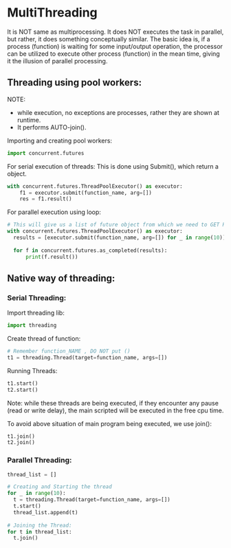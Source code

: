 # MultiThreading   

It is NOT same as multiprocessing. It does NOT executes the task in parallel, but rather, it does something conceptually similar.
The basic idea is, if a process (function) is waiting for some input/output operation, the processor can be utilized to execute other
process (function) in the mean time, giving it the illusion of parallel processing.   

## Threading using pool workers:

NOTE: 

* while execution, no exceptions are processes, rather they are shown at runtime.
* It performs AUTO-join().

Importing and creating pool workers:
```python
import concurrent.futures
```

For serial execution of threads:
This is done using Submit(), which return a <future> object.
```python
with concurrent.futures.ThreadPoolExecutor() as executor:
    f1 = executor.submit(function_name, arg=[])
    res = f1.result()    
```

For parallel execution using loop:
```python
# This will give us a list of future object from which we need to GET RESULT
with concurrent.futures.ThreadPoolExecutor() as executor:
  results = [executor.submit(function_name, arg=[]) for _ in range(10)]
  
  for f in concurrent.futures.as_completed(results):
      print(f.result())
```


    
## Native way of threading:

### Serial Threading:   
Import threading lib:
```python
import threading
```

Create thread of function:   
```python
# Remember function_NAME , DO NOT put ()
t1 = threading.Thread(target=function_name, args=[])
```

Running Threads:
```python
t1.start()
t2.start()
```

Note: while these threads are being executed, if they encounter any pause (read or write delay), the main scripted will be executed in the
free cpu time.   

To avoid above situation of main program being executed, we use join():
```python
t1.join()
t2.join()
```

### Parallel Threading:   

```python
thread_list = []

# Creating and Starting the thread
for _ in range(10):
  t = threading.Thread(target=function_name, args=[])
  t.start()
  thread_list.append(t)
  
# Joining the Thread:
for t in thread_list:
  t.join()
 ```
  
